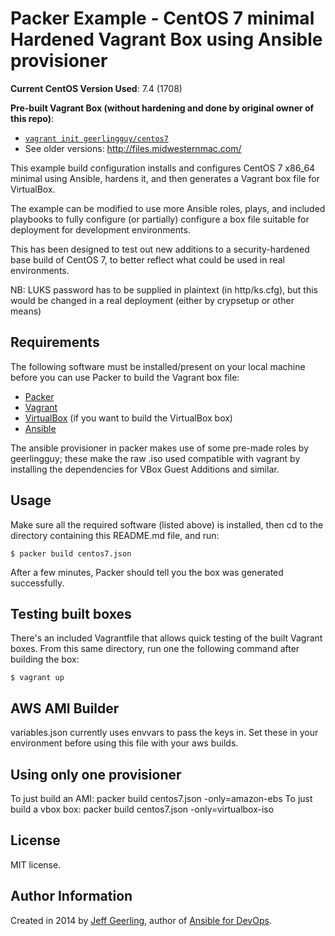 # Packer Example - CentOS 7 minimal Hardened Vagrant Box using Ansible provisioner

**Current CentOS Version Used**: 7.4 (1708)

**Pre-built Vagrant Box (without hardening and done by original owner of this repo)**:

  - [`vagrant init geerlingguy/centos7`](https://vagrantcloud.com/geerlingguy/boxes/centos7)
  - See older versions: http://files.midwesternmac.com/
  
This example build configuration installs and configures CentOS 7 x86_64 minimal using Ansible, hardens it, and then generates a Vagrant box file for VirtualBox.

The example can be modified to use more Ansible roles, plays, and included playbooks to fully configure (or partially) configure a box file suitable for deployment for development environments.

This has been designed to test out new additions to a security-hardened base build of CentOS 7, to better reflect what could be used in real environments.

NB: LUKS password has to be supplied in plaintext (in http/ks.cfg), but this would be changed in a real deployment (either by crypsetup or other means)

## Requirements

The following software must be installed/present on your local machine before you can use Packer to build the Vagrant box file:

  - [Packer](http://www.packer.io/)
  - [Vagrant](http://vagrantup.com/)
  - [VirtualBox](https://www.virtualbox.org/) (if you want to build the VirtualBox box)
  - [Ansible](http://docs.ansible.com/intro_installation.html)

The ansible provisioner in packer makes use of some pre-made roles by geerlingguy; these make the raw .iso used compatible with vagrant by installing the dependencies for VBox Guest Additions and similar.

## Usage

Make sure all the required software (listed above) is installed, then cd to the directory containing this README.md file, and run:

    $ packer build centos7.json

After a few minutes, Packer should tell you the box was generated successfully.

## Testing built boxes

There's an included Vagrantfile that allows quick testing of the built Vagrant boxes. From this same directory, run one the following command after building the box:

    $ vagrant up

## AWS AMI Builder
variables.json currently uses envvars to pass the keys in. Set these in your environment before using this file with your aws builds.

## Using only one provisioner
To just build an AMI: packer build centos7.json -only=amazon-ebs
To just build a vbox box: packer build centos7.json -only=virtualbox-iso

## License

MIT license.

## Author Information

Created in 2014 by [Jeff Geerling](https://www.jeffgeerling.com/), author of [Ansible for DevOps](https://www.ansiblefordevops.com/).
